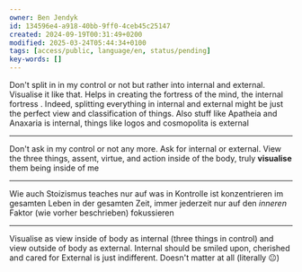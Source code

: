 ```yaml
---
owner: Ben Jendyk
id: 134596e4-a918-40bb-9ff0-4ceb45c25147
created: 2024-09-19T00:31:49+0200
modified: 2025-03-24T05:44:34+0100
tags: [access/public, language/en, status/pending]
key-words: []
---
```


Don't split in in my control or not but rather into internal and external. Visualise it like that. Helps in creating the fortress of the mind, the internal fortress .
Indeed, splitting everything in internal and external might be just the perfect view and classification of things. Also stuff like Apatheia and Anaxaria is internal, things like logos and cosmopolita is external

--- 

Don't ask in my control or not any more. Ask for internal or external. 
View the three things, assent, virtue, and action inside of the body, truly **visualise** them being inside of me

--- 

Wie auch Stoizismus teaches nur auf was in Kontrolle ist konzentrieren im gesamten Leben in der gesamten Zeit, immer jederzeit nur auf den *inneren* Faktor (wie vorher beschrieben) fokussieren

--- 

Visualise as view inside of body as internal (three things in control) and view outside of body as external.
Internal should be smiled upon, cherished and cared for
External is just indifferent. Doesn't matter at all (literally 😐)